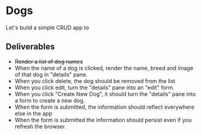 # Dogs 
Let's build a simple CRUD app to 

## Deliverables
* ~~Render a list of dog names~~
* When the name of a dog is clicked, render the name, breed and image of that dog in "details" pane.
* When you click delete, the dog should be removed from the list
* When you click edit, turn the "details" pane into an "edit" form.
* When you click "Create New Dog", it should turn the "details" pane into a form to create a new dog.
* When the form is submitted, the information should reflect everywhere else in the app
* When the form is submitted the information should persist even if you refresh the browser.
